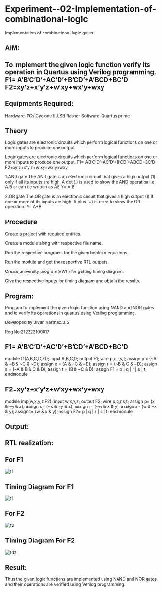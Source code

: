 # Experiment--02-Implementation-of-combinational-logic
Implementation of combinational logic gates
 
## AIM:
## To implement the given logic function verify its operation in Quartus using Verilog programming. F1= A’B’C’D’+AC’D’+B’CD’+A’BCD+BC’D F2=xy’z+x’y’z+w’xy+wx’y+wxy

## Equipments Required:
 Hardware-PCs,Cyclone II,USB flasher
 Software-Quartus prime

## Theory
Logic gates are electronic circuits which perform logical functions on one or more inputs to produce one output.

Logic gates are electronic circuits which perform logical functions on one or more inputs to produce one output. F1= A’B’C’D’+AC’D’+B’CD’+A’BCD+BC’D F2=xy’z+x’y’z+w’xy+wx’y+wxy

1.AND gate The AND gate is an electronic circuit that gives a high output (1) only if all its inputs are high. A dot (.) is used to show the AND operation i.e. A.B or can be written as AB Y= A.B

2.OR gate The OR gate is an electronic circuit that gives a high output (1) if one or more of its inputs are high. A plus (+) is used to show the OR operation. Y= A+B

## Procedure
Create a project with required entities.

Create a module along with respective file name.

Run the respective programs for the given boolean equations.

Run the module and get the respective RTL outputs.

Create university program(VWF) for getting timing diagram.

Give the respective inputs for timing diagram and obtain the results.

## Program:
Program to implement the given logic function using NAND and NOR gates and to verify its operations in quartus using Verilog programming.

Developed by:Jivan Karthec.B.S

Reg No:212222100017
## F1= A’B’C’D’+AC’D’+B’CD’+A’BCD+BC’D
module f1(A,B,C,D,F1);
input A,B,C,D;
output F1;
wire p,q,r,s,t;
assign p = (~A & ~B & ~C & ~D);
assign q = (A & ~C & ~D);
assign r = (~B & C & ~D);
assign s = (~A & B & C & D);
assign t = (B & ~C & D);
assign F1 = p | q | r | s | t;
endmodule
## F2=xy’z+x’y’z+w’xy+wx’y+wxy
module imp(w,x,y,z,F2);
input w,x,y,z;
output F2;
wire p,q,r,s,t;
assign p= (x & ~y & z);
assign q= (~x & ~y & z);
assign r= (~w & x & y);
assign s= (w & ~x & y);
assign t= (w & x & y);
assign F2= p | q | r | s | t;
endmodule
## Output:
## RTL realization:
## For F1
![f1](https://github.com/JivanKarthick/Experiment--02-Implementation-of-combinational-logic-/assets/121165867/07761796-353e-47c0-b2bb-35e3e1e818d9)


## Timing Diagram For F1
![f1](https://github.com/JivanKarthick/Experiment--02-Implementation-of-combinational-logic-/assets/121165867/87eb233c-9a87-4501-9a01-e3cb987e6970)


## For F2
![f2](https://github.com/JivanKarthick/Experiment--02-Implementation-of-combinational-logic-/assets/121165867/83c16c59-e32a-484a-ae05-2a583eca5421)


## Timing Diagram For F2
![td2](https://github.com/JivanKarthick/Experiment--02-Implementation-of-combinational-logic-/assets/121165867/ce6c525c-02ad-48af-b0e4-eb4a34d2d987)


## Result:
Thus the given logic functions are implemented using NAND and NOR gates and their operations are verified using Verilog programming.
